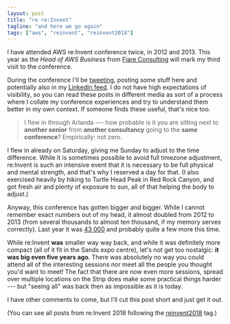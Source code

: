 ```yaml
---
layout: post
title: "re re:Invent"
tagline: "and here we go again"
tags: ["aws", "reinvent", "reinvent2018"]
---
```


I have attended AWS re:Invent conference twice, in 2012 and 2013. This
year as the _Head of AWS Business_ from [Fiare
Consulting](https://fiareconsulting.com/en/home/) will mark my third
visit to the conference.

During the conference I'll be
[tweeting](https://twitter.com/paavolainen), posting some stuff here
and potentially also in my [LinkedIn
feed](https://www.linkedin.com/in/paavolainen). I do not have high
expectations of visibility, so you can read these posts in different
media as sort of a process where I collate my conference experiences
and try to understand them better in my own context. If someone finds
these useful, that's nice too.

> I flew in through Arlanda --- how probable is it you are sitting
> next to **another senior** from **another consultancy** going to the
> **same conference**? Empirically: not zero.

I flew in already on Saturday, giving me Sunday to adjust to the time
difference. While it is sometimes possible to avoid full timezone
adjustment, re:Invent is such an intensive event that it is necessary
to be full physical and mental strength, and that's why I reserved a
day for that. (I also exercised heavily by hiking to Turtle Head Peak
in Red Rock Canyon, and got fresh air and plenty of exposure to sun,
all of that helping the body to adjust.)

Anyway, this conference has gotten bigger and bigger. While I cannot
remember exact numbers out of my head, it almost doubled from 2012 to
2013 (from several thousands to almost ten thousand, if my memory
serves correctly). Last year it was
[43 000](https://aws.amazon.com/blogs/aws/reinvent-2018-is-coming-are-you-ready/)
and probably quite a few more this time.

While re:Invent **was** smaller way way back, and while it was
definitely more compact (all of it fit in the Sands expo centre),
let's not get too nostalgic: **it was big even five years ago**. There
was absolutely no way you could attend all of the interesting sessions
nor meet all the people you thought you'd want to meet! The fact that
there are now even more sessions, spread over multiple locations on
the Strip does make some practical things harder --- but "seeing all"
was back then as impossible as it is today.

I have other comments to come, but I'll cut this post short and just
get it out.

(You can see all posts from re:Invent 2018
following the [reinvent2018](/tags.html#reinvent2018-ref) tag.)

